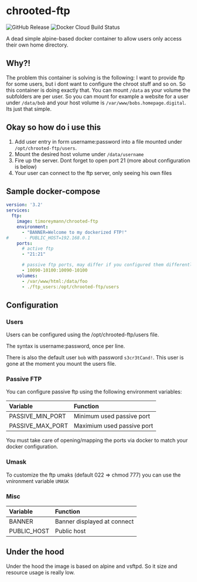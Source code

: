 chrooted-ftp
====
![GitHub Release](https://img.shields.io/github/v/tag/timo-reymann/chrooted-ftp.svg?label=version)
![Docker Cloud Build Status](https://img.shields.io/docker/cloud/build/timoreymann/chrooted-ftp)

A dead simple alpine-based docker container to allow users only access their own home directory.

## Why?!

The problem this container is solving is the following:
I want to provide ftp for some users, but i dont want to configure the chroot stuff and so on. 
So this container is doing exactly that. You can mount `/data` as your volume the subfolders are per user. 
So you can mount for example a website for a user under `/data/bob` and your host volume is `/var/www/bobs.homepage.digital`. Its just that simple.


## Okay so how do i use this

1. Add  user entry in form username:password into a file mounted under `/opt/chrooted-ftp/users`.
2. Mount the desired host volume under `/data/username`
3. Fire up the server. Dont forget to open port 21 (more about configuration is below)
4. Your user can connect to the ftp server, only seeing his own files


## Sample docker-compose

```yaml
version: '3.2'
services:
  ftp:
    image: timoreymann/chrooted-ftp
    environment:
      - "BANNER=Welcome to my dockerized FTP!"
#      - PUBLIC_HOST=192.168.0.1
    ports:
      # active ftp
      - "21:21"

      # passive ftp ports, may differ if you configured them differently
      - 10090-10100:10090-10100
    volumes:
      - /var/www/html:/data/foo
      - ./ftp_users:/opt/chrooted-ftp/users
```



## Configuration


### Users
Users can be configured using the /opt/chrooted-ftp/users file. 

The syntax is username:password, once per line.

There is also the default user `bob` with password `s3cr3tCand!`. This user is gone at the moment you mount the users file. 


### Passive FTP
You can configure passive ftp using the following environment variables:

| Variable          | Function                      |
| :--               | :---                          |
| PASSIVE_MIN_PORT  | Minimum used passive port     |
| PASSIVE_MAX_PORT  | Maximium used passive port    |

You must take care of opening/mapping the ports via docker to match your docker configuration.


### Umask
To customize the ftp umaks (default 022 => chmod 777) you can use the vnironment variable `UMASK`

### Misc

| Variable          | Function                      |
| :--               | :---                          |
| BANNER            | Banner displayed at connect   |
| PUBLIC_HOST       | Public host                   |
## Under the hood
Under the hood the image is based on alpine and vsftpd. So it size and resource usage is really low.
